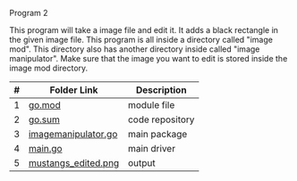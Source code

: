 Program 2

This program will take a image file and edit it. It adds a black rectangle in the given image file.
This program is all inside a directory called "image mod". This directory also has another directory inside called "image manipulator".
Make sure that the image you want to edit is stored inside the image mod directory.


|   #   | Folder Link |  Description |
| :---: | ----------- | ---------------------- |
|   1   |   [go.mod](https://github.com/jorcsan/4143-PLC/blob/main/Assignments/P02/go.mod) |  module file |
|   2   |   [go.sum](https://github.com/jorcsan/4143-PLC/blob/main/Assignments/P02/go.sum)| code repository|
|   3   |   [imagemanipulator.go](https://github.com/jorcsan/4143-PLC/blob/main/Assignments/P02/imageManipulator.go) |  main package        |
|   4   |   [main.go](https://github.com/jorcsan/4143-PLC/blob/main/Assignments/P02/main.go)  |  main driver             |
|   5   |   [mustangs_edited.png](https://github.com/jorcsan/4143-PLC/blob/main/Assignments/P02/mustangs_edited.png)  |    output                |
